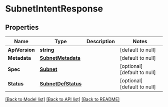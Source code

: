 # SubnetIntentResponse

## Properties
Name | Type | Description | Notes
------------ | ------------- | ------------- | -------------
**ApiVersion** | **string** |  | [default to null]
**Metadata** | [**SubnetMetadata**](subnet_metadata.md) |  | [default to null]
**Spec** | [**Subnet**](subnet.md) |  | [optional] [default to null]
**Status** | [**SubnetDefStatus**](subnet_def_status.md) |  | [optional] [default to null]

[[Back to Model list]](../README.md#documentation-for-models) [[Back to API list]](../README.md#documentation-for-api-endpoints) [[Back to README]](../README.md)



